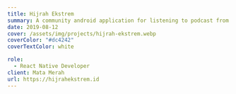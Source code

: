 ```yaml
---
title: Hijrah Ekstrem
summary: A community android application for listening to podcast from lecturers or watching inspirational video and getting some information about event and donation.
date: 2019-08-12
cover: /assets/img/projects/hijrah-ekstrem.webp
coverColor: "#dc4242"
coverTextColor: white

role:
  - React Native Developer
client: Mata Merah
url: https://hijrahekstrem.id
---
```


<Gallery folder="gallery-hijrah" :images="[{filename:'00-hijrah-splash-screen.jpg',w:640,h:1331},{filename:'01-hijrah-boarding.jpg',w:640,h:1331},{filename:'02-hijrah-home.jpg',w:640,h:1331},{filename:'03-hijrah-audio.jpg',w:640,h:1331},{filename:'04-hijrah-audio-view.jpg',w:640,h:1331},{filename:'05-hijrah-video-view.jpg',w:640,h:1331},{filename:'06-hijrah-donation.jpg',w:640,h:1331},{filename:'07-hijrah-event.jpg',w:640,h:1331},{filename:'08-hijrah-riyadoh.jpg',w:640,h:1331},{filename:'09-hijrah-chat.jpg',w:640,h:1331}]" />